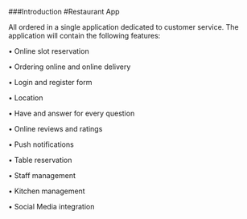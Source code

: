 ###Introduction
#Restaurant App 

All ordered in a single application dedicated to customer service.
The application will contain the following features:

•        Online slot reservation 

•        Ordering online and online delivery

•        Login and register form

•        Location

•        Have and answer for every question

•        Online reviews and ratings

•        Push notifications

•        Table reservation

•        Staff management

•        Kitchen management

•        Social Media integration
